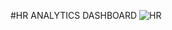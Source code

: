 #HR ANALYTICS DASHBOARD
![HR](https://github.com/user-attachments/assets/36f9ad37-d4a5-468a-972e-849610d38d1a)
